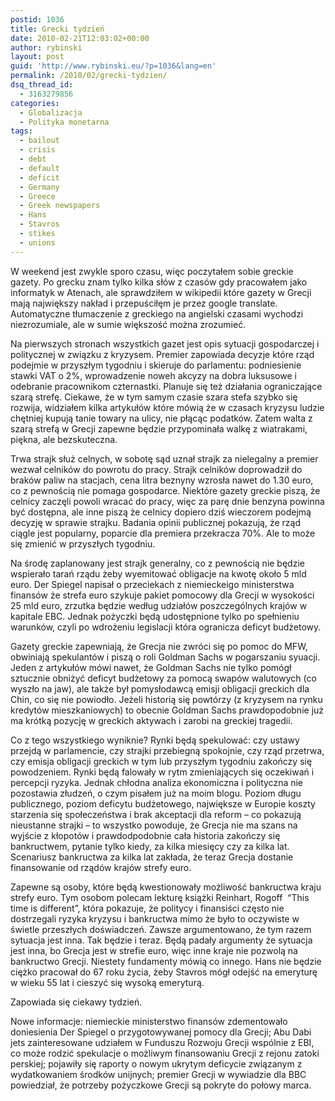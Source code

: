 ```yaml
---
postid: 1036
title: Grecki tydzień
date: 2010-02-21T12:03:02+00:00
author: rybinski
layout: post
guid: 'http://www.rybinski.eu/?p=1036&lang=en'
permalink: /2010/02/grecki-tydzien/
dsq_thread_id:
  - 3163279856
categories:
  - Globalizacja
  - Polityka monetarna
tags:
  - bailout
  - crisis
  - debt
  - default
  - deficit
  - Germany
  - Greece
  - Greek newspapers
  - Hans
  - Stavros
  - stikes
  - unions
---
```

W weekend jest zwykle sporo czasu, więc poczytałem sobie greckie gazety. Po grecku znam tylko kilka słów z czasów gdy pracowałem jako informatyk w Atenach, ale sprawdziłem w wikipedii które gazety w Grecji mają największy nakład i przepuściłęm je przez google translate. Automatyczne tłumaczenie z greckiego na angielski czasami wychodzi niezrozumiale, ale w sumie większość można zrozumieć.

Na pierwszych stronach wszystkich gazet jest opis sytuacji gospodarczej i politycznej w związku z kryzysem. Premier zapowiada decyzje które rząd podejmie w przyszłym tygodniu i skieruje do parlamentu: podniesienie stawki VAT o 2%, wprowadzenie noweh akcyzy na dobra luksusowe i odebranie pracownikom czternastki. Planuje się też działania ograniczające szarą strefę. Ciekawe, że w tym samym czasie szara stefa szybko się rozwija, widziałem kilka artykułów które mówią że w czasach kryzysu ludzie chętniej kupują tanie towary na ulicy, nie płącąc podatków. Zatem walta z szarą strefą w Grecji zapewne będzie przypominała walkę z wiatrakami, piękna, ale bezskuteczna.

<!--more-->Trwa strajk służ celnych, w sobotę sąd uznał strajk za nielegalny a premier wezwał celników do powrotu do pracy. Strajk celników doprowadził do braków paliw na stacjach, cena litra beznyny wzrosła nawet do 1.30 euro, co z pewnością nie pomaga gospodarce. Niektóre gazety greckie piszą, że celnicy zaczęli powoli wracać do pracy, więc za parę dnie benzyna powinna być dostępna, ale inne piszą że celnicy dopiero dziś wieczorem podejmą decyzję w sprawie strajku. Badania opinii publicznej pokazują, że rząd ciągle jest popularny, poparcie dla premiera przekracza 70%. Ale to może się zmienić w przyszłych tygodniu.

Na środę zaplanowany jest strajk generalny, co z pewnością nie będzie wspierało tarań rządu żeby wyemitować obligacje na kwotę około 5 mld euro. Der Spiegel napisał o przeciekach z niemieckeigo ministerstwa finansów że strefa euro szykuje pakiet pomocowy dla Grecji w wysokości 25 mld euro, zrzutka będzie według udziałów poszczególnych krajów w kapitale EBC. Jednak pożyczki będą udostępnione tylko po spełnieniu warunków, czyli po wdrożeniu legislacji która ogranicza deficyt budżetowy.

Gazety greckie zapewniają, że Grecja nie zwróci się po pomoc do MFW, obwiniają spekulantów i piszą o roli Goldman Sachs w pogarszaniu syuacji. Jeden z artykułów mówi nawet, że Goldman Sachs nie tylko pomógł sztucznie obniżyć deficyt budżetowy za pomocą swapów walutowych (co wyszło na jaw), ale także był pomysłodawcą emisji obligacji greckich dla Chin, co się nie powiodło. Jeżeli historią się powtórzy (z kryzysem na rynku kredytów mieszkaniowych) to obecnie Goldman Sachs prawdopodobnie już ma krótką pozycję w greckich aktywach i zarobi na greckiej tragedii.

Co z tego wszystkiego wyniknie? Rynki będą spekulować: czy ustawy przejdą w parlamencie, czy strajki przebiegną spokojnie, czy rząd przetrwa, czy emisja obligacji greckich w tym lub przyszłym tygodniu zakończy się powodzeniem. Rynki będą falowały w rytm zmieniających się oczekiwań i percepcji ryzyka. Jednak chłodna analiza ekonomiczna i polityczna nie pozostawia złudzeń, o czym pisałem już na moim blogu. Poziom długu publicznego, poziom deficytu budżetowego, największe w Europie koszty starzenia się społeczeństwa i brak akceptacji dla reform – co pokazują nieustanne strajki – to wszystko powoduje, że Grecja nie ma szans na wyjście z kłopotów i prawdodpodobnie cała historia zakończy się bankructwem, pytanie tylko kiedy, za kilka miesięcy czy za kilka lat. Scenariusz bankructwa za kilka lat zakłada, że teraz Grecja dostanie finansowanie od rządów krajów strefy euro.

Zapewne są osoby, które będą kwestionowały możliwość bankructwa kraju strefy euro. Tym osobom polecam lekturę książki Reinhart, Rogoff  “This time is different”, która pokazuje, że politycy i finansiści często nie dostrzegali ryzyka kryzysu i bankructwa mimo że było to oczywiste w świetle przeszłych doświadczeń. Zawsze argumentowano, że tym razem sytuacja jest inna. Tak będzie i teraz. Będą padały argumenty że sytuacja jest inna, bo Grecja jest w strefie euro, więc inne kraje nie pozwolą na bankructwo Grecji. Niestety fundamenty mówią co innego. Hans nie będzie ciężko pracował do 67 roku życia, żeby Stavros mógł odejść na emeryturę w wieku 55 lat i cieszyć się wysoką emeryturą.

Zapowiada się ciekawy tydzień.

Nowe informacje: niemieckie ministerstwo finansów zdementowało doniesienia Der Spiegel o przygotowywanej pomocy dla Grecji; Abu Dabi jets zainteresowane udziałem w Funduszu Rozwoju Grecji wspólnie z EBI, co może rodzić spekulacje o możliwym finansowaniu Grecji z rejonu zatoki perskiej; pojawiły się raporty o nowym ukrytym deficycie związanym z wydatkowaniem środków unijnych; premier Grecji w wywiadzie dla BBC powiedział, że potrzeby pożyczkowe Grecji są pokryte do połowy marca.
